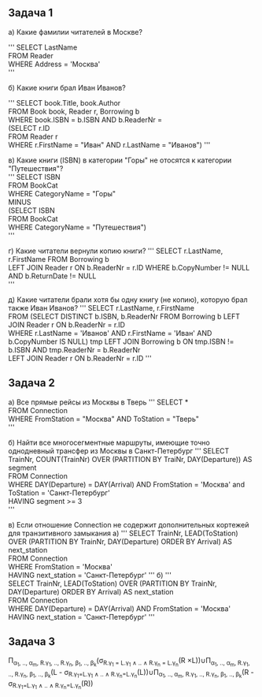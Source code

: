 ## Задача 1
a) Какие фамилии читателей в Москве?

'''
   SELECT LastName  
   FROM Reader  
   WHERE Address = 'Москва'  
'''

б) Какие книги брал Иван Иванов?
  
'''
   SELECT book.Title, book.Author  
   FROM Book book, Reader r, Borrowing b  
   WHERE book.ISBN = b.ISBN AND b.ReaderNr =   
   (SELECT r.ID   
    FROM Reader r  
    WHERE r.FirstName = "Иван" AND r.LastName = "Иванов")
'''

в) Какие книги (ISBN) в категории "Горы" не отосятся к категории "Путешествия"?  
'''
   SELECT ISBN  
   FROM BookCat  
   WHERE CategoryName = "Горы"  
   MINUS   
   (SELECT ISBN  
   FROM BookCat  
   WHERE CategoryName = "Путешествия")  
'''

г) Какие читатели вернули копию книги?
'''
   SELECT r.LastName, r.FirstName 
   FROM Borrowing b  
   LEFT JOIN Reader r ON b.ReaderNr = r.ID 
   WHERE b.CopyNumber != NULL AND b.ReturnDate != NULL  
'''

д) Какие читатели брали хотя бы одну книгу (не копию), которую брал также Иван Иванов?
'''
   SELECT r.LastName, r.FirstName   
   FROM (SELECT DISTINCT b.ISBN, b.ReaderNr 
         FROM Borrowing b LEFT JOIN Reader r ON b.ReaderNr = r.ID  
         WHERE r.LastName = 'Иванов' AND r.FirstName = 'Иван' AND b.CopyNumber IS NULL) tmp 
   LEFT JOIN Borrowing b ON tmp.ISBN != b.ISBN AND tmp.ReaderNr = b.ReaderNr  
   LEFT JOIN Reader r ON b.ReaderNr = r.ID
'''

## Задача 2
а) Все прямые рейсы из Москвы в Тверь
'''
   SELECT *  
   FROM Connection  
   WHERE FromStation = "Москва" AND ToStation = "Тверь"  
'''

б) Найти все многосегментные маршруты, имеющие точно однодневный трансфер из Москвы в Санкт-Петербург
'''
   SELECT TrainNr, COUNT(TrainNr) OVER (PARTITION BY TraiNr, DAY(Departure)) AS segment  
   FROM Connection  
   WHERE DAY(Departure) = DAY(Arrival) AND FromStation = 'Москва' and ToStation = 'Санкт-Петербург'   
   HAVING segment >= 3  
'''

в) Если отношение Connection не содержит дополнительных кортежей для транзитивного замыкания
а) 
'''
     SELECT TrainNr, LEAD(ToStation) OVER (PARTITION BY TrainNr, DAY(Departure) ORDER BY Arrival) AS next_station  
     FROM Connection  
     WHERE FromStation = 'Москва'  
     HAVING next_station = 'Санкт-Петербург' 
'''
б) 
'''  
     SELECT TrainNr, LEAD(ToStation) OVER (PARTITION BY TrainNr, DAY(Departure) ORDER BY Arrival) AS next_station  
     FROM Connection  
     WHERE DAY(Departure) = DAY(Arrival) AND FromStation = 'Москва'  
     HAVING next_station = 'Санкт-Петербург' 
'''

## Задача 3

П<sub>&alpha;<sub>1</sub>, .., &alpha;<sub>m</sub>, R.&gamma;<sub>1</sub>, .., R.&gamma;<sub>n</sub>, &beta;<sub>1</sub>, .., &beta;<sub>k</sub></sub>(&sigma;<sub>R.&gamma;<sub>1</sub> = L.&gamma;<sub>1</sub> &and; .. &and; R.&gamma;<sub>n</sub> = L.&gamma;<sub>n</sub></sub>(R &times;L))&cup;П<sub>&alpha;<sub>1</sub>, .., &alpha;<sub>m</sub>, R.&gamma;<sub>1</sub>, .., R.&gamma;<sub>n</sub>, &beta;<sub>1</sub>, .., &beta;<sub>k</sub></sub>(L - &sigma;<sub>R.&gamma;<sub>1</sub>=L.&gamma;<sub>1</sub> &and; .. &and; R.&gamma;<sub>n</sub>=L.&gamma;<sub>n</sub></sub>(L))&cup;П<sub>&alpha;<sub>1</sub>, .., &alpha;<sub>m</sub>, R.&gamma;<sub>1</sub>, .., R.&gamma;<sub>n</sub>, &beta;<sub>1</sub>, .., &beta;<sub>k</sub></sub>(R - &sigma;<sub>R.&gamma;<sub>1</sub>=L.&gamma;<sub>1</sub> &and; .. &and; R.&gamma;<sub>n</sub>=L.&gamma;<sub>n</sub></sub>(R))
